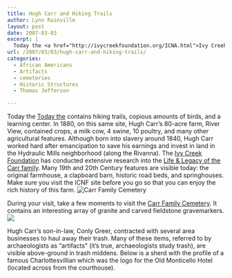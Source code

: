 ```yaml
---
title: Hugh Carr and Hiking Trails
author: Lynn Rainville
layout: post
date: 2007-03-03
excerpt: |
  Today the <a href="http://ivycreekfoundation.org/ICNA.html">Ivy Creek Natural Area </a>contains hiking trails, copious amounts of birds, and a learning center. In 1880 Hugh Carr's 80-acre farm, River View, contained crops, a milk cow, 4 swine, 10 poultry, and many other agricultural features.
url: /2007/03/03/hugh-carr-and-hiking-trails/
categories:
  - African Americans
  - Artifacts
  - cemeteries
  - Historic Structures
  - Thomas Jefferson

---
```

Today the [Today the][1] contains hiking trails, copious amounts of birds, and a learning center. In 1880, on this same site, Hugh Carr&#8217;s 80-acre farm, River View, contained crops, a milk cow, 4 swine, 10 poultry, and many other agricultural features. Although born into slavery around 1840, Hugh Carr worked hard after emancipation to save his earnings and invest in land in the Hydraulic Mills neighborhood (along the Rivanna). The [Ivy Creek Foundation][2] has conducted extensive research into the [Life & Legacy of the Carr family][3]. Many 19th and 20th Century features are visible today: the original farmhouse, a clapboard barn, historic road beds, and springhouses. Make sure you visit the ICNF site before you go so that you can enjoy the rich history of this farm. ![Carr Family Cemetery][4]
  
During your visit, take a few moments to visit the <a href="http://www.virginia.edu/woodson/projects/aacaac/db/cemetery/details/CRR/" target="_blank">Carr Family Cemetery</a>. It contains an interesting array of granite and carved fieldstone gravemarkers.![][5]

Hugh Carr&#8217;s son-in-law, Conly Greer, contracted with several area businesses to haul away their trash. Many of these items, referred to by archaeologists as &#8220;artifacts&#8221; (it&#8217;s true, archaeologists study trash), are visible above-ground in trash middens. Below is a sherd with the profile of a famous Charlottesvillian which was the logo for the Old Monticello Hotel (located across from the courthouse).

 [1]: http://ivycreekfoundation.org/ICNA.html
 [2]: http://ivycreekfoundation.org/home.html
 [3]: http://ivycreekfoundation.org/FamilyHistory.html
 [4]: http://www.locohistory.org/blog/wp-content/uploads/2007/03/carrcem.jpg
 [5]: http://www.locohistory.org/blog/wp-content/uploads/2007/03/monticellohotelsherd.jpg